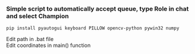 ### Simple script to automatically accept queue, type Role in chat and select Champion  
```
pip install pyautogui keyboard PILLOW opencv-python pywin32 numpy
```
Edit path in .bat file  
Edit coordinates in main() function
